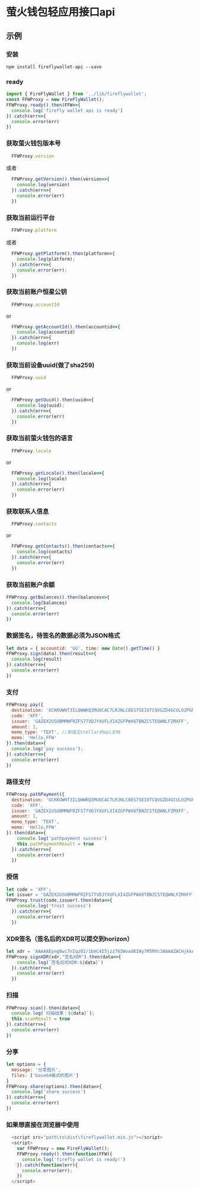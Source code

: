 # 萤火钱包轻应用接口api


## 示例

### 安装
``` 
npm install fireflywallet-api --save
```

### ready

``` javascript
import { FireFlyWallet } from '../lib/fireflywallet';
const FFWProxy = new FireFlyWallet();
FFWProxy.ready().then(FFW=>{
  console.log('firefly wallet api is ready')
}).catch(err=>{
  console.error(err)
})
```

### 获取萤火钱包版本号
``` javascript
  FFWProxy.version
```
或者
``` javascript
  FFWProxy.getVersion().then(version=>{
    console.log(version)
  }).catch(err=>{
    console.error(err)
  })
```

### 获取当前运行平台
``` javascript
  FFWProxy.platform
```
或者
``` javascript
  FFWProxy.getPlatform().then(platform=>{
    console.log(platform);
  }).catch(err=>{
    console.error(err);
  })
```

### 获取当前账户恒星公钥
``` javascript
  FFWProxy.accountId
```
or
``` javascript
  FFWProxy.getAccountId().then(accountid=>{
    console.log(accountid)
  }).catch(err=>{
    console.log(err)
  })
```

### 获取当前设备uuid(做了sha259)
``` javascript
  FFWProxy.uuid
```
or
``` javascript
  FFWProxy.getUuid().then(uuid=>{
    console.log(uuid);
  }).catch(err=>{
    console.error(err)
  })
```

### 获取当前萤火钱包的语言
``` javascript
  FFWProxy.locale
```
or
``` javascript
  FFWProxy.getLocale().then(locale=>{
    console.log(locale)
  }).catch(err=>{
    console.error(err)
  })
```

### 获取联系人信息
``` javascript
  FFWProxy.contacts
```
or
``` javascript
  FFWProxy.getContacts().then(contacts=>{
    console.log(contacts)
  }).catch(err=>{
    console.error(err)
  })
```

### 获取当前账户余额
``` javascript
FFWProxy.getBalances().then(balances=>{
  console.log(balances)
}).catch(err=>{
  console.error(err)
})
```

### 数据签名，待签名的数据必须为JSON格式
``` javascript
let data = { accountid: 'GG', time: new Date().getTime() }
FFWProxy.sign(data).then(result=>{
  console.log(result)
}).catch(err=>{
  console.error(err)
})
```

### 支付
``` javascript
FFWProxy.pay({
  destination: 'GCKKUWHT3ILQWWKQ3MUOCAC7LRJNLCOES7SEI6TCQVGZD4GCULO2PGNU', 
  code: 'XFF', 
  issuer: 'GAZEX2USUBMMWFRZFS77VDJYXUFLXI4ZGFPWX6TBNZCSTEQWNLFZMXFF', 
  amount: 1, 
  memo_type: 'TEXT', //取值见stellar的api文档
  memo: 'Hello,FFW'
}).then(data=>{
  console.log('pay success');
}).catch(err=>{
  console.error(err)
})
```

### 路径支付
``` javascript
FFWProxy.pathPayment({
  destination: 'GCKKUWHT3ILQWWKQ3MUOCAC7LRJNLCOES7SEI6TCQVGZD4GCULO2PGNU', 
  code: 'XFF', 
  issuer: 'GAZEX2USUBMMWFRZFS77VDJYXUFLXI4ZGFPWX6TBNZCSTEQWNLFZMXFF', 
  amount: 1, 
  memo_type: 'TEXT', 
  memo: 'Hello,FFW'
}).then(data=>{
    console.log('pathpayment success')
    this.pathPaymentResult = true
  }).catch(err=>{
    console.error(err)
  })
```

### 授信
``` javascript
let code = 'XFF';
let issuer = 'GAZEX2USUBMMWFRZFS77VDJYXUFLXI4ZGFPWX6TBNZCSTEQWNLFZMXFF';
FFWProxy.trust(code,issuer).then(data=>{
    console.log('trust success')
  }).catch(err=>{
    console.error(err)
  })
```

### XDR签名（签名后的XDR可以提交到horizon）
``` javascript
let xdr = 'AAAAAEpng8wi7nIqz02/1bmC4I5jzz763WoadKIWy7M5MVc3AAAAZACHjkkAAAABAAAAAAAAAAAAAAABAAAAAAAAAAoAAAALaG9tZV9kb21haW4AAAAAAQAAABBodHRwOi8vZmNoYWluLmlvAAAAAAAAAAA='
FFWProxy.signXDR(xdr,"签名XDR").then(data=>{
    console.log(`签名后的XDR:${data}`)
  }).catch(err=>{
    console.error(err)
  })
```

### 扫描
``` javascript
FFWProxy.scan().then(data=>{
  console.log(`扫描结果：${data}`);
  this.scanResult = true
}).catch(err=>{
  console.error(err)
})
```

### 分享
``` javascript
let options = {
  message: '分享图片',
  files: ['base64格式的图片']
}
FFWProxy.share(options).then(data=>{
  console.log('share success')
}).catch(err=>{
  console.error(err)
})
```

### 如果想直接在浏览器中使用
``` javascript
  <script src="path\to\dist\fireflywallet.min.js"></script>
  <script>
    var FFWProxy = new FireFlyWallet();
    FFWProxy.ready().then(function(FFW){
      console.log('firefly wallet is ready!')
    }).catch(function(err){
      console.error(err);
    })
  </script>
```